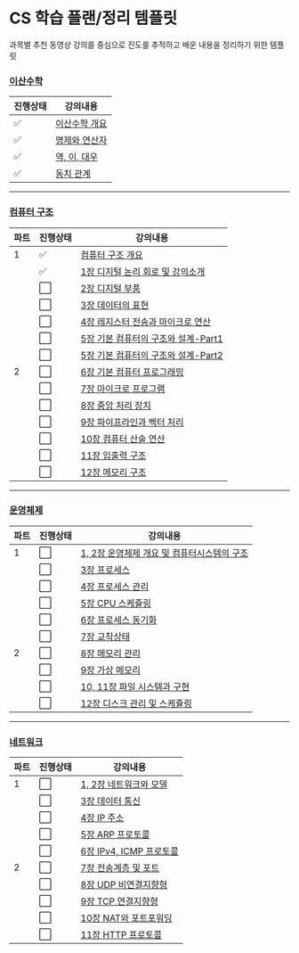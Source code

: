 # CS 학습 플랜/정리 템플릿
과목별 추천 동영상 강의를 중심으로 진도를 추적하고 배운 내용을 정리하기 위한 템플릿

### [이산수학](이산수학)
|진행상태|강의내용|
| ------ | ------ | 
| :white_check_mark: |[이산수학 개요](이산수학/이산수학-개요.md) |
| :white_check_mark: |[명제와 연산자](이산수학/명제와-연산자.md) |
| :white_check_mark: |[역, 이, 대우](이산수학/역-이-대우.md) |
| :white_check_mark: |[동치 관계](이산수학/동치-관계.md) |

---

### [컴퓨터 구조](컴퓨터-구조)
|파트|진행상태|강의내용|
| ------ | ------ | ------ |
|1| :white_check_mark: | [컴퓨터 구조 개요](컴퓨터-구조/컴퓨터-구조-개요.md) |
| | :white_check_mark: | [1장 디지털 논리 회로 및 강의소개](컴퓨터-구조/1장-디지털-논리-회로-및-강의소개.md) |
| | :white_large_square: | [2장 디지털 부품](컴퓨터-구조/2장-디지털-부품.md) |
| | :white_large_square: | [3장 데이터의 표현](컴퓨터-구조/3장-데이터의-표현.md) |
| | :white_large_square: | [4장 레지스터 전송과 마이크로 연산](컴퓨터-구조/4장-레지스터-전송과-마이크로-연산.md) |
| | :white_large_square: | [5장 기본 컴퓨터의 구조와 설계-Part1](컴퓨터-구조/5장-기본-컴퓨터의-구조와-설계-Part1.md) |
| | :white_large_square: | [5장 기본 컴퓨터의 구조와 설계-Part2](컴퓨터-구조/5장-기본-컴퓨터의-구조와-설계-Part2.md) |
|2| :white_large_square: | [6장 기본 컴퓨터 프로그래밍](컴퓨터-구조/6장-기본-컴퓨터-프로그래밍.md) |
| | :white_large_square: | [7장 마이크로 프로그램](컴퓨터-구조/7장-마이크로-프로그램.md) |
| | :white_large_square: | [8장 중앙 처리 장치](컴퓨터-구조/8장-중앙-처리-장치.md) |
| | :white_large_square: | [9장 파이프라인과 벡터 처리](컴퓨터-구조/9장-파이프라인과-벡터-처리.md) |
| | :white_large_square: | [10장 컴퓨터 산술 연산](컴퓨터-구조/10장-컴퓨터-산술-연산.md) |
| | :white_large_square: | [11장 입출력 구조](컴퓨터-구조/11장-입출력-구조.md) |
| | :white_large_square: | [12장 메모리 구조](컴퓨터-구조/12장-메모리-구조.md) |

---

### [운영체제](운영체제)
|파트|진행상태|강의내용|
| ------ | ------ | ------ |
|1| :white_large_square: | [1, 2장 운영체제 개요 및 컴퓨터시스템의 구조](운영체제/1,-2장-운영체제-개요-및-컴퓨터시스템의-구조.md) |
| | :white_large_square: | [3장 프로세스](운영체제/3장-프로세스.md) |
| | :white_large_square: | [4장 프로세스 관리](운영체제/4장-프로세스-관리.md) |
| | :white_large_square: | [5장 CPU 스케쥴링](운영체제/5장-CPU-스케쥴링.md) |
| | :white_large_square: | [6장 프로세스 동기화](운영체제/6장-프로세스-동기화.md) |
| | :white_large_square: | [7장 교착상태](운영체제/7장-교착상태.md) |
|2| :white_large_square: | [8장 메모리 관리](운영체제/8장-메모리-관리.md) |
| | :white_large_square: | [9장 가상 메모리](운영체제/9장-가상-메모리.md) |
| | :white_large_square: | [10, 11장 파일 시스템과 구현](운영체제/10,-11장-파일-시스템과-구현.md) |
| | :white_large_square: | [12장 디스크 관리 및 스케쥴링](운영체제/12장-디스크-관리-및-스케쥴링.md) |

---

### [네트워크](네트워크)
|파트|진행상태|강의내용|
| ------ | ------ | ------ |
|1| :white_large_square: | [1, 2장 네트워크와 모델](네트워크/1,-2장-네트워크와-모델.md) |
| | :white_large_square: | [3장 데이터 통신](네트워크/3장-데이터-통신.md) |
| | :white_large_square: | [4장 IP 주소](네트워크/4장-IP-주소.md) |
| | :white_large_square: | [5장 ARP 프로토콜](네트워크/5장-ARP-프로토콜.md) |
| | :white_large_square: | [6장 IPv4, ICMP 프로토콜](네트워크/6장-IPv4,-ICMP-프로토콜.md) |
|2| :white_large_square: | [7장 전송계층 및 포트](네트워크/7장-전송계층-및-포트.md) |
| | :white_large_square: | [8장 UDP 비연결지향형](네트워크/8장-UDP-비연결지향형.md) |
| | :white_large_square: | [9장 TCP 연결지향형](네트워크/9장-TCP-연결지향형.md) |
| | :white_large_square: | [10장 NAT와 포트포워딩](네트워크/10장-NAT와-포트포워딩.md) |
| | :white_large_square: | [11장 HTTP 프로토콜](네트워크/11장-HTTP-프로토콜.md) |
